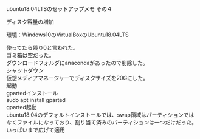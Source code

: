 ubuntu18.04LTSのセットアップメモ その４

ディスク容量の増加

環境：Windows10のVirtualBoxのUbuntu18.04LTS

使ってたら残り0と言われた。  
ゴミ箱は空だった。  
ダウンロードフォルダにanacondaがあったので削除した。  
シャットダウン  
仮想メディアマネージャーでディスクサイズを20Gにした。  
起動  
gpartedインストール  
sudo apt install gparted  
gparted起動  
ubuntu18.04のデフォルトインストールでは、swap領域はパーティションではなくファイルになっており、割り当て済みのパーティションは一つだけだった。  
いっぱいまで広げて適用  
